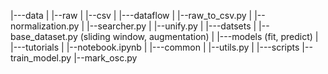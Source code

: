|---data
|  |--raw
|  |--csv
|
|---dataflow
|  |--raw_to_csv.py
|  |--normalization.py
|  |--searcher.py
|  |--unify.py
|
|---datsets
|  |--base_dataset.py (sliding window, augmentation)
|
|---models (fit, predict)
|
|---tutorials
|  |--notebook.ipynb
|
|---common
|  |--utils.py
|
|---scripts
   |--train_model.py
   |--mark_osc.py
   
